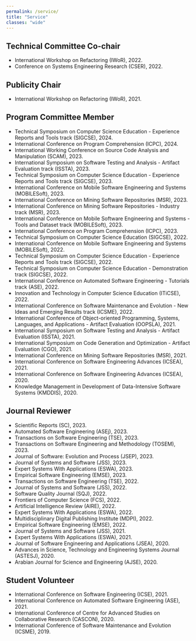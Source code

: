 ```yaml
---
permalink: /service/
title: "Service"
classes: "wide"
---
```

## Technical Committee Co-chair

- International Workshop on Refactoring (IWoR), 2022.
- Conference on Systems Engineering Research (CSER), 2022. 

## Publicity Chair

- International Workshop on Refactoring (IWoR), 2021. 

## Program Committee Member
- Technical Symposium on Computer Science Education - Experience Reports and Tools track (SIGCSE), 2024.
- International Conference on Program Comprehension (ICPC), 2024.
- International Working Conference on Source Code Analysis and Manipulation (SCAM), 2023.
- International Symposium on Software Testing and Analysis - Artifact Evaluation track (ISSTA), 2023.
- Technical Symposium on Computer Science Education - Experience Reports and Tools track (SIGCSE), 2023.
- International Conference on Mobile Software Engineering and Systems (MOBILESoft), 2023.
- International Conference on Mining Software Repositories (MSR), 2023.
- International Conference on Mining Software Repositories - Industry track (MSR), 2023.
- International Conference on Mobile Software Engineering and Systems -  Tools and Dataset track (MOBILESoft), 2023.
- International Conference on Program Comprehension (ICPC), 2023.
- Technical Symposium on Computer Science Education (SIGCSE), 2022.
- International Conference on Mobile Software Engineering and Systems (MOBILESoft), 2022.
- Technical Symposium on Computer Science Education - Experience Reports and Tools track (SIGCSE), 2022.
- Technical Symposium on Computer Science Education -  Demonstration track (SIGCSE), 2022.
- International Conference on Automated Software Engineering - Tutorials track (ASE), 2022.
- Innovation and Technology in Computer Science Education  (ITiCSE), 2022.
- International Conference on Software Maintenance and Evolution - New Ideas and Emerging Results track (ICSME), 2022.
- International Conference of Object-oriented Programming, Systems, Languages, and Applications - Artifact Evaluation (OOPSLA), 2021.
- International Symposium on Software Testing and Analysis - Artifact Evaluation (ISSTA), 2021.
- International Symposium on Code Generation and Optimization - Artifact Evaluation (CGO), 2021.
- International Conference on Mining Software Repositories (MSR), 2021.
- International Conference on Software Engineering Advances (ICSEA), 2021.
- International Conference on Software Engineering Advances (ICSEA), 2020.
- Knowledge Management in Development of Data-Intensive Software Systems (KMDDIS), 2020.


## Journal Reviewer
- Scientific Reports (SC), 2023.
- Automated Software Engineering (ASEj), 2023. 
- Transactions on Software Engineering (TSE), 2023. 
- Transactions on Software Engineering and Methodology (TOSEM), 2023. 
- Journal of Software: Evolution and Process (JSEP), 2023. 
- Journal of Systems and Software (JSS), 2023.
- Expert Systems With Applications (ESWA), 2023.
- Empirical Software Engineering (EMSE), 2023.
- Transactions on Software Engineering (TSE), 2022.
- Journal of Systems and Software (JSS), 2022.
- Software Quality Journal (SQJ), 2022.
- Frontiers of Computer Science (FCS), 2022. 
- Artificial Intelligence Review (AIRE), 2022.
- Expert Systems With Applications (ESWA), 2022.
- Multidisciplinary Digital Publishing Institute (MDPI), 2022.
- Empirical Software Engineering (EMSE), 2022.
- Journal of Systems and Software (JSS), 2021.
- Expert Systems With Applications (ESWA), 2021.
- Journal of Software Engineering and Applications (JSEA), 2020.
- Advances in Science, Technology and Engineering Systems Journal (ASTESJ), 2020.
- Arabian Journal for Science and Engineering (AJSE), 2020.


## Student Volunteer

- International Conference on Software Engineering (ICSE), 2021.
- International Conference on Automated Software Engineering (ASE), 2021. 
- International Conference of Centre for Advanced Studies on Collaborative Research (CASCON), 2020.
- International Conference of Software Maintenance and Evolution (ICSME), 2019.










